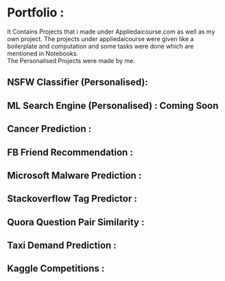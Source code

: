 # Portfolio :
It Contains Projects that i made under Appliedaicourse.com as well as my own project.
The projects under appliedaicourse were given like a boilerplate and computation and some tasks were done which are mentioned in Notebooks. <br>
The Personalised Projects were made by me.


## NSFW Classifier (Personalised):
## ML Search Engine (Personalised) : Coming Soon
## Cancer Prediction :
## FB Friend Recommendation :
## Microsoft Malware Prediction :
## Stackoverflow Tag Predictor :
## Quora Question Pair Similarity :
## Taxi Demand Prediction :
## Kaggle Competitions :

